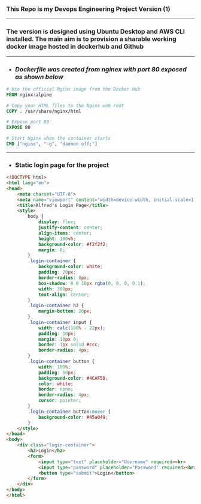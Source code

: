 ### **This Repo is my Devops Engineering Project Version (1)**
------
### The version is designed using Ubuntu Desktop and AWS CLI installed. The main aim is to provision a sharable working docker image hosted in dockerhub and Github
  -----

- ### _Dockerfile was created from nginex with port 80 exposed as shown below_

``` Dockerfile
# Use the official Nginx image from the Docker Hub
FROM nginx:alpine

# Copy your HTML files to the Nginx web root
COPY . /usr/share/nginx/html

# Expose port 80
EXPOSE 80

# Start Nginx when the container starts
CMD ["nginx", "-g", "daemon off;"]
```
------------------------

- ### Static login page for the project

```html
<!DOCTYPE html>
<html lang="en">
<head>
    <meta charset="UTF-8">
    <meta name="viewport" content="width=device-width, initial-scale=1.0">
    <title>Alfred's Login Page</title>
    <style>
        body {
            display: flex;
            justify-content: center;
            align-items: center;
            height: 100vh;
            background-color: #f2f2f2;
            margin: 0;
        }
        .login-container {
            background-color: white;
            padding: 20px;
            border-radius: 8px;
            box-shadow: 0 0 10px rgba(0, 0, 0, 0.1);
            width: 300px;
            text-align: center;
        }
        .login-container h2 {
            margin-bottom: 20px;
        }
        .login-container input {
            width: calc(100% - 22px);
            padding: 10px;
            margin: 10px 0;
            border: 1px solid #ccc;
            border-radius: 4px;
        }
        .login-container button {
            width: 100%;
            padding: 10px;
            background-color: #4CAF50;
            color: white;
            border: none;
            border-radius: 4px;
            cursor: pointer;
        }
        .login-container button:hover {
            background-color: #45a049;
        }
    </style>
</head>
<body>
    <div class="login-container">
        <h2>Login</h2>
        <form>
            <input type="text" placeholder="Username" required><br>
            <input type="password" placeholder="Password" required><br>
            <button type="submit">Login</button>
        </form>
    </div>
</body>
</html>

```


